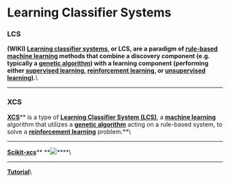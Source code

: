 # Learning Classifier Systems

### **LCS**

**(WIKI) **[**Learning classifier systems**](https://en.wikipedia.org/wiki/Learning_classifier_system)**, or LCS, are a paradigm of **[**rule-based machine learning**](https://en.wikipedia.org/wiki/Rule-based_machine_learning)** methods that combine a discovery component (e.g. typically a **[**genetic algorithm**](https://en.wikipedia.org/wiki/Genetic_algorithm)**) with a learning component (performing either **[**supervised learning**](https://en.wikipedia.org/wiki/Supervised_learning)**, **[**reinforcement learning**](https://en.wikipedia.org/wiki/Reinforcement_learning)**, or **[**unsupervised learning**](https://en.wikipedia.org/wiki/Unsupervised_learning)**).**\
****

### **XCS**

[**XCS**](http://hosford42.github.io/xcs/)** is a type of **[**Learning Classifier System (LCS)**](http://en.wikipedia.org/wiki/Learning_classifier_system)**, a **[**machine learning**](http://en.wikipedia.org/wiki/Machine_learning)** algorithm that utilizes a **[**genetic algorithm**](http://en.wikipedia.org/wiki/Genetic_algorithm)** acting on a rule-based system, to solve a **[**reinforcement learning**](http://en.wikipedia.org/wiki/Reinforcement_learning)** problem.**\
****

[**Scikit-xcs**](https://github.com/UrbsLab/scikit-XCS)** **![](https://lh4.googleusercontent.com/4v4YEGC5DOe7so8anALV1gLXGU6yJzD7kvHfgugsStyy2OxG4Nb4QrJaN-AC81Su6s8ri9MAsKnSlVY8qlrWVCcwzC71j_n1jb88Eu9\_0Xo6vS68rg5RKmdzAPPEpOVThaoWaIWl)****\
****

[**Tutorial**](https://pythonhosted.org/xcs/)\
